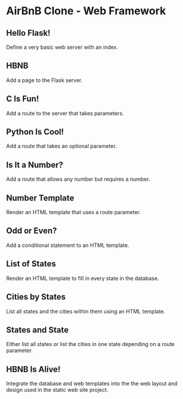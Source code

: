 # AirBnB Clone - Web Framework

## Hello Flask!
Define a very basic web server with an index.

## HBNB
Add a page to the Flask server.

## C Is Fun!
Add a route to the server that takes parameters.

## Python Is Cool!
Add a route that takes an optional parameter.

## Is It a Number?
Add a route that allows any number but requires a number.

## Number Template
Render an HTML template that uses a route parameter.

## Odd or Even?
Add a conditional statement to an HTML template.

## List of States
Render an HTML template to fill in every state in the database.

## Cities by States
List all states and the cities within them using an HTML template.

## States and State
Either list all states or list the cities in one state depending on a route parameter.

## HBNB Is Alive!
Integrate the database and web templates into the the web layout and design used in the static web site project.
